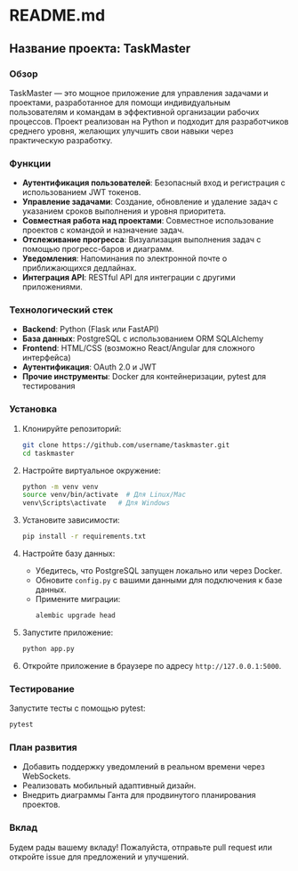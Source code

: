 
# README.md

## Название проекта: **TaskMaster**

### Обзор
TaskMaster — это мощное приложение для управления задачами и проектами, разработанное для помощи индивидуальным пользователям и командам в эффективной организации рабочих процессов. Проект реализован на Python и подходит для разработчиков среднего уровня, желающих улучшить свои навыки через практическую разработку.

### Функции
- **Аутентификация пользователей**: Безопасный вход и регистрация с использованием JWT токенов.
- **Управление задачами**: Создание, обновление и удаление задач с указанием сроков выполнения и уровня приоритета.
- **Совместная работа над проектами**: Совместное использование проектов с командой и назначение задач.
- **Отслеживание прогресса**: Визуализация выполнения задач с помощью прогресс-баров и диаграмм.
- **Уведомления**: Напоминания по электронной почте о приближающихся дедлайнах.
- **Интеграция API**: RESTful API для интеграции с другими приложениями.

### Технологический стек
- **Backend**: Python (Flask или FastAPI)
- **База данных**: PostgreSQL с использованием ORM SQLAlchemy
- **Frontend**: HTML/CSS (возможно React/Angular для сложного интерфейса)
- **Аутентификация**: OAuth 2.0 и JWT
- **Прочие инструменты**: Docker для контейнеризации, pytest для тестирования

### Установка
1. Клонируйте репозиторий:
   ```bash
   git clone https://github.com/username/taskmaster.git
   cd taskmaster
   ```

2. Настройте виртуальное окружение:
   ```bash
   python -m venv venv
   source venv/bin/activate  # Для Linux/Mac
   venv\Scripts\activate   # Для Windows
   ```

3. Установите зависимости:
   ```bash
   pip install -r requirements.txt
   ```

4. Настройте базу данных:
   - Убедитесь, что PostgreSQL запущен локально или через Docker.
   - Обновите `config.py` с вашими данными для подключения к базе данных.
   - Примените миграции:
     ```bash
     alembic upgrade head
     ```

5. Запустите приложение:
   ```bash
   python app.py
   ```

6. Откройте приложение в браузере по адресу `http://127.0.0.1:5000`.

### Тестирование
Запустите тесты с помощью pytest:
```bash
pytest
```

### План развития
- Добавить поддержку уведомлений в реальном времени через WebSockets.
- Реализовать мобильный адаптивный дизайн.
- Внедрить диаграммы Ганта для продвинутого планирования проектов.

### Вклад
Будем рады вашему вкладу! Пожалуйста, отправьте pull request или откройте issue для предложений и улучшений.
